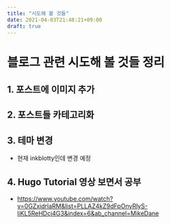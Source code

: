 ```yaml
---
title: "시도해 볼 것들"
date: 2021-04-03T21:48:21+09:00
draft: true
---
```


# 블로그 관련 시도해 볼 것들 정리

## 1. 포스트에 이미지 추가

## 2. 포스트들 카테고리화

## 3. 테마 변경

- 현재 inkblotty인데 변경 예정

## 4. Hugo Tutorial 영상 보면서 공부

- https://www.youtube.com/watch?v=0GZxidrlaRM&list=PLLAZ4kZ9dFpOnyRlyS-liKL5ReHDcj4G3&index=6&ab_channel=MikeDane

  